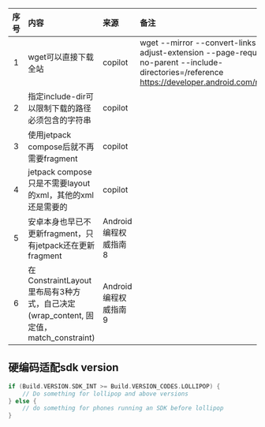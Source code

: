 | 序号 | 内容                                                                  | 来源              | 备注                                                                                                                                                      | 类型  |
|:--:|:--------------------------------------------------------------------|:----------------|:--------------------------------------------------------------------------------------------------------------------------------------------------------|:----|
| 1  | wget可以直接下载全站                                                        | copilot         | wget --mirror --convert-links --adjust-extension --page-requisites --no-parent --include-directories=/reference https://developer.android.com/reference | tip |
| 2  | 指定include-dir可以限制下载的路径必须包含的字符串                                      | copilot         |                                                                                                                                                         | tip |
| 3  | 使用jetpack compose后就不再需要fragment                                     | copilot         |                                                                                                                                                         | tip |
| 4  | jetpack compose只是不需要layout的xml，其他的xml还是需要的                          | copilot         |                                                                                                                                                         | tip |
| 5  | 安卓本身也早已不更新fragment，只有jetpack还在更新fragment                            | Android编程权威指南 8 |                                                                                                                                                         | tip |
| 6  | 在ConstraintLayout里布局有3种方式，自己决定(wrap_content, 固定值， match_constraint) | Android编程权威指南 9 |                                                                                                                                                         | tip |

## 硬编码适配sdk version
```kotlin
if (Build.VERSION.SDK_INT >= Build.VERSION_CODES.LOLLIPOP) {
    // Do something for lollipop and above versions
} else {
    // do something for phones running an SDK before lollipop
}
```